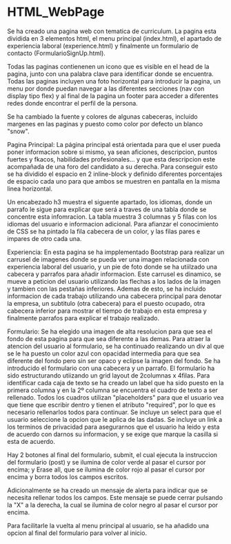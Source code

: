 # HTML_WebPage


Se ha creado una pagina web con tematica de curriculum.
La pagina esta dividida en 3 elementos html, el menu principal (index.html), el apartado de experiencia laboral (experience.html) y finalmente un formulario de contacto (FormularioSignUp.html).

Todas las paginas contienenen un icono que es visible en el head de la pagina, junto con una palabra clave para identificar donde se encuentra.
Todas las paginas incluyen una foto horizontal para introducir la pagina, un menu por donde puedan navegar a las diferentes secciones (nav con display tipo flex)  y al final de la pagina un footer para acceder a diferentes redes donde encontrar el perfil de la persona.

Se ha cambiado la fuente y colores de algunas cabeceras, incluido margenes en las paginas y puesto como color por defecto un blanco "snow".

Pagina Principal:
La página principal está orientada para que el user pueda poner informacion sobre si mismo, ya sean aficiones, descripcion, puntos fuertes y fkacos, habilidades profesionales... y que esta descripcion este acompañada de una foro del candidato a su derecha.
Para conseguir esto se ha dividido el espacio en 2 inline-block y definido diferentes porcentajes de espacio cada uno para que ambos se muestren en pantalla en la misma linea horizontal.

Un encabezado h3 muestra el siguente apartado, los idiomas, donde un parrafo le sigue para explicar que será a traves de una tabla donde se concentre esta infomracion.
La tabla muestra 3 columnas y 5 filas con los idiomas del usuario e informacion adicional. Para afianzar el conocimiento de CSS se ha pintado la fila cabecera de un color, y las filas pares e impares de otro cada una.

Experiencia:
En esta pagina se ha impplementado Bootstrap para realizar un carrusel de imagenes donde se pueda ver una imagen relacionada con experiencia laboral del usuario, y un pie de foto donde se ha utiilzado una cabecera y parrafos para añadir informacion. Este carrusel es dinamico, se mueve a peticion del usuario utilizando las flechas a los lados de la imagen y tambien con las pestañas inferiores.
Ademas de esto, se ha incluido informacion de cada trabajo utilizando una cabecera principal para denotar la empresa, un subtitulo (otra cabecera) para el puesto ocupado, otra cabecera inferior para mostrar el tiempo de trabajo en esta empresa y finalmente parrafos para explicar el trabajo realizado.


Formulario:
Se ha elegido una imagen de alta resolucion para que sea el fondo de esta pagina para que sea diferente a las demas.
Para atraer la atencion del usuario al formulario, se ha continuado realizando un div al que se le ha puesto un color azul con opacidad intermedia para que sea diferente del fondo pero sin ser opaco y eclipse la imagen del fondo.
Se ha introducido el formulario con una cabecera y un parrafo.
El formulario ha sido estructurando utiizando un grid layout de 2columnas x 4filas. 
Para identificar cada caja de texto se ha creado un label que ha sido puesto en la primera columna y en la 2º columna se encuentra el cuadro de texto a ser rellenado.
Todos los cuadros utilizan "placeholders" para que el usuario vea que tiene que escribir dentro y tienen el atributo "required", por lo que es necesario rellenarlos todos para continuar.
Se incluye un select para que el usuario seleccione la opcion que le aplica de las dadas.
Se incluye un link a los terminos de privacidad para asegurarnos que el usuario ha leido y esta de acuerdo con darnos su informacion, y se exige que marque la casilla si esta de acuerdo.

Hay 2 botones al final del formulario, submit, el cual ejecuta la instruccion del formulario (post) y se ilumina de color verde al pasar el cursor por encima; y Erase all, que se ilumina de color rojo al pasar el cursor por encima y borra todos los campos escritos.

Adicionalmente se ha creado un mensaje de alerta para indicar que se necesita rellenar todos los campos. Este mensaje se puede cerrar pulsando la "X" a la derecha, la cual se ilumina de color negro al pasar el cursor por encima.

Para facilitarle la vuelta al menu principal al usuario, se ha añadido una opcion al final del formulario para volver al inicio.
